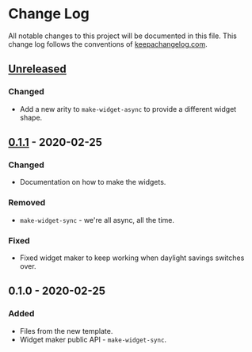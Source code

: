 # Change Log
All notable changes to this project will be documented in this file. This change log follows the conventions of [keepachangelog.com](http://keepachangelog.com/).

## [Unreleased]
### Changed
- Add a new arity to `make-widget-async` to provide a different widget shape.

## [0.1.1] - 2020-02-25
### Changed
- Documentation on how to make the widgets.

### Removed
- `make-widget-sync` - we're all async, all the time.

### Fixed
- Fixed widget maker to keep working when daylight savings switches over.

## 0.1.0 - 2020-02-25
### Added
- Files from the new template.
- Widget maker public API - `make-widget-sync`.

[Unreleased]: https://github.com/your-name/keyboard_convert/compare/0.1.1...HEAD
[0.1.1]: https://github.com/your-name/keyboard_convert/compare/0.1.0...0.1.1
